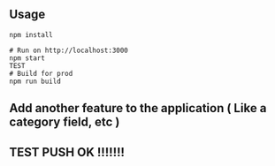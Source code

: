 ## Usage
```
npm install

# Run on http://localhost:3000
npm start
TEST
# Build for prod
npm run build
```
## Add another feature to the application ( Like a category field, etc )

## TEST PUSH OK !!!!!!!
